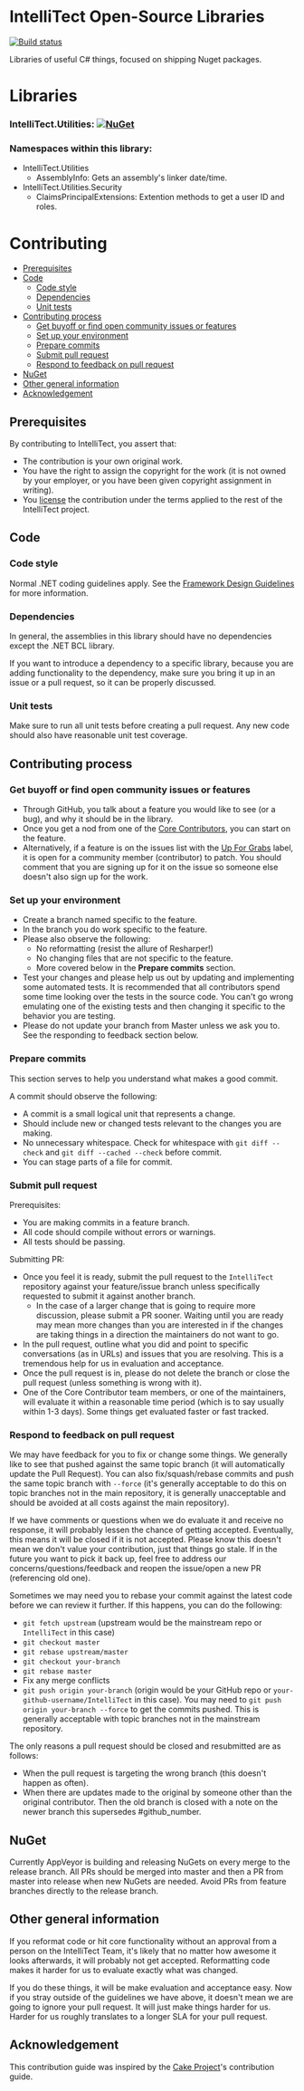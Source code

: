 # IntelliTect Open-Source Libraries

[![Build status](https://ci.appveyor.com/api/projects/status/d69509l4p7gyb77j?svg=true)](https://ci.appveyor.com/project/IntelliTect/intellitect)


Libraries of useful C# things, focused on shipping Nuget packages.

Libraries
=========
### IntelliTect.Utilities: [![NuGet](https://img.shields.io/nuget/v/IntelliTect.Utilities.svg)](https://www.nuget.org/packages/IntelliTect.Utilities/)

### Namespaces within this library:
* IntelliTect.Utilities 
    - AssemblyInfo: Gets an assembly's linker date/time.
* IntelliTect.Utilities.Security
    - ClaimsPrincipalExtensions: Extention methods to get a user ID and roles.

Contributing
============

* [Prerequisites](#prerequisites)
* [Code](#code)
  * [Code style](#code-style)
  * [Dependencies](#dependencies)
  * [Unit tests](#unit-tests)
* [Contributing process](#contributing-process)
  * [Get buyoff or find open community issues or features](#get-buyoff-or-find-open-community-issues-or-features)
  * [Set up your environment](#Set-up-your-environment)
  * [Prepare commits](#prepare-commits)
  * [Submit pull request](#Submit-pull-request)
  * [Respond to feedback on pull request](#respond-to-feedback-on-pull-request)
* [NuGet](#nuget)
* [Other general information](#other-general-information)
* [Acknowledgement](#acknowledgement)

## Prerequisites

By contributing to IntelliTect, you assert that:

* The contribution is your own original work.
* You have the right to assign the copyright for the work (it is not owned by your employer, or
  you have been given copyright assignment in writing).
* You [license](https://github.com/IntelliTect/IntelliTect/blob/master/LICENSE) the contribution under the terms applied to the rest of the IntelliTect project.

## Code
### Code style

Normal .NET coding guidelines apply.
See the [Framework Design Guidelines](https://msdn.microsoft.com/en-us/library/ms229042%28v=vs.110%29.aspx) for more information.

### Dependencies

In general, the assemblies in this library should have no dependencies except the .NET BCL library.

If you want to introduce a dependency to a specific library, because you are adding functionality to the dependency, make sure you bring it
up in an issue or a pull request, so it can be properly discussed.

### Unit tests

Make sure to run all unit tests before creating a pull request.
Any new code should also have reasonable unit test coverage.

## Contributing process
### Get buyoff or find open community issues or features

 * Through GitHub, you talk about a feature you would like to see (or a bug), and why it should be in the library.
 * Once you get a nod from one of the [Core Contributors](https://github.com/orgs/IntelliTect/teams/intellitect-core-contributors), you can start on the feature.
 * Alternatively, if a feature is on the issues list with the
   [Up For Grabs](https://github.com/IntelliTect/IntelliTect/labels/up%20for%20grabs) label,
   it is open for a community member (contributor) to patch. You should comment that you are signing up for it on
   the issue so someone else doesn't also sign up for the work.

### Set up your environment

 * Create a branch named specific to the feature.
 * In the branch you do work specific to the feature.
 * Please also observe the following:
    * No reformatting (resist the allure of Resharper!)
    * No changing files that are not specific to the feature.
    * More covered below in the **Prepare commits** section.
 * Test your changes and please help us out by updating and implementing some automated tests.
   It is recommended that all contributors spend some time looking over the tests in the source code.
   You can't go wrong emulating one of the existing tests and then changing it specific to the behavior you are testing.
 * Please do not update your branch from Master unless we ask you to. See the responding to feedback section below.

 ### Prepare commits
This section serves to help you understand what makes a good commit.

A commit should observe the following:

 * A commit is a small logical unit that represents a change.
 * Should include new or changed tests relevant to the changes you are making.
 * No unnecessary whitespace. Check for whitespace with `git diff --check` and `git diff --cached --check` before commit.
 * You can stage parts of a file for commit.

### Submit pull request
Prerequisites:

 * You are making commits in a feature branch.
 * All code should compile without errors or warnings.
 * All tests should be passing.

Submitting PR:

 * Once you feel it is ready, submit the pull request to the `IntelliTect` repository against your feature/issue branch
   unless specifically requested to submit it against another branch.
   * In the case of a larger change that is going to require more discussion,
     please submit a PR sooner. Waiting until you are ready may mean more changes than you are
     interested in if the changes are taking things in a direction the maintainers do not want to go.
 * In the pull request, outline what you did and point to specific conversations (as in URLs)
   and issues that you are resolving. This is a tremendous help for us in evaluation and acceptance.
 * Once the pull request is in, please do not delete the branch or close the pull request
   (unless something is wrong with it).
 * One of the Core Contributor team members, or one of the maintainers, will evaluate it within a
   reasonable time period (which is to say usually within 1-3 days). Some things get evaluated
   faster or fast tracked.

### Respond to feedback on pull request

We may have feedback for you to fix or change some things. We generally like to see that pushed against
the same topic branch (it will automatically update the Pull Request). You can also fix/squash/rebase
commits and push the same topic branch with `--force` (it's generally acceptable to do this on topic
branches not in the main repository, it is generally unacceptable and should be avoided at all costs
against the main repository).

If we have comments or questions when we do evaluate it and receive no response, it will probably
lessen the chance of getting accepted. Eventually, this means it will be closed if it is not accepted.
Please know this doesn't mean we don't value your contribution, just that things go stale. If in the
future you want to pick it back up, feel free to address our concerns/questions/feedback and reopen
the issue/open a new PR (referencing old one).

Sometimes we may need you to rebase your commit against the latest code before we can review it further.
If this happens, you can do the following:

 * `git fetch upstream` (upstream would be the mainstream repo or `IntelliTect` in this case)
 * `git checkout master`
 * `git rebase upstream/master`
 * `git checkout your-branch`
 * `git rebase master`
 * Fix any merge conflicts
 * `git push origin your-branch` (origin would be your GitHub repo or `your-github-username/IntelliTect` in this case).
   You may need to `git push origin your-branch --force` to get the commits pushed.
   This is generally acceptable with topic branches not in the mainstream repository.

The only reasons a pull request should be closed and resubmitted are as follows:

 * When the pull request is targeting the wrong branch (this doesn't happen as often).
 * When there are updates made to the original by someone other than the original contributor.
   Then the old branch is closed with a note on the newer branch this supersedes #github_number.

## NuGet
Currently AppVeyor is building and releasing NuGets on every merge to the release branch. All PRs should be merged into master and then a PR from master into release when new NuGets are needed. Avoid PRs from feature branches directly to the release branch.

## Other general information
If you reformat code or hit core functionality without an approval from a person on the IntelliTect Team,
it's likely that no matter how awesome it looks afterwards, it will probably not get accepted.
Reformatting code makes it harder for us to evaluate exactly what was changed.

If you do these things, it will be make evaluation and acceptance easy.
Now if you stray outside of the guidelines we have above, it doesn't mean we are going to ignore
your pull request. It will just make things harder for us.
Harder for us roughly translates to a longer SLA for your pull request.

## Acknowledgement

This contribution guide was inspired by the [Cake Project](https://github.com/cake-build/cake#contributing)'s contribution guide.


